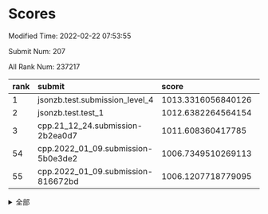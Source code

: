 # Scores

Modified Time: 2022-02-22 07:53:55

Submit Num: 207

All Rank Num: 237217

| rank |               submit               |       score        |       sigma        | pk_num |
| :--- | :--------------------------------- | :----------------- | :----------------- | :----- |
| 1    | jsonzb.test.submission_level_4     | 1013.3316056840126 | 0.8219636547244504 | 4580   |
| 2    | jsonzb.test.test_1                 | 1012.6382264564154 | 0.7904652635332128 | 4590   |
| 3    | cpp.21_12_24.submission-2b2ea0d7   | 1011.608360417785  | 0.7940893988635002 | 4583   |
| 54   | cpp.2022_01_09.submission-5b0e3de2 | 1006.7349510269113 | 0.739780373076845  | 4577   |
| 55   | cpp.2022_01_09.submission-816672bd | 1006.1207718779095 | 0.7179406717440219 | 4586   |


<details>
<summary>全部</summary>

| rank |                 submit                 |       score        |       sigma        | pk_num |
| :--- | :------------------------------------- | :----------------- | :----------------- | :----- |
| 1    | jsonzb.test.submission_level_4         | 1013.3316056840126 | 0.8219636547244504 | 4580   |
| 2    | jsonzb.test.test_1                     | 1012.6382264564154 | 0.7904652635332128 | 4590   |
| 3    | cpp.21_12_24.submission-2b2ea0d7       | 1011.608360417785  | 0.7940893988635002 | 4583   |
| 4    | gobigger.level_3.submission_level_3_21 | 1011.2955555584896 | 0.7498633592892228 | 4584   |
| 5    | gobigger.level_3.submission_level_3_39 | 1011.1402386661694 | 0.7701396658248453 | 4584   |
| 6    | gobigger.level_3.submission_level_3_11 | 1011.0483417949719 | 0.7657524750370615 | 4590   |
| 7    | gobigger.level_3.submission_level_3_28 | 1011.0056974775657 | 0.7945070142841676 | 4584   |
| 8    | gobigger.level_3.submission_level_3_48 | 1011.0055517483206 | 0.7763290779498098 | 4579   |
| 9    | gobigger.level_3.submission_level_3_1  | 1010.793562516799  | 0.7640590738394776 | 4586   |
| 10   | gobigger.level_3.submission_level_3_8  | 1010.7378576679466 | 0.7520619569187735 | 4581   |
| 11   | gobigger.level_3.submission_level_3_44 | 1010.6637666953108 | 0.768678108785059  | 4582   |
| 12   | gobigger.level_3.submission_level_3_27 | 1010.6552923564001 | 0.766830067735443  | 4582   |
| 13   | gobigger.level_3.submission_level_3_29 | 1010.5814208115249 | 0.773536731483032  | 4581   |
| 14   | gobigger.level_3.submission_level_3_34 | 1010.5550331337128 | 0.78218096731563   | 4581   |
| 15   | gobigger.level_3.submission_level_3_38 | 1010.4391032894451 | 0.7562940653022175 | 4585   |
| 16   | gobigger.level_3.submission_level_3_15 | 1010.4082862773187 | 0.7500337261957308 | 4588   |
| 17   | gobigger.level_3.submission_level_3_45 | 1010.350555225354  | 0.7570126043219846 | 4583   |
| 18   | gobigger.level_3.submission_level_3_30 | 1010.3110648071305 | 0.7733695546580273 | 4587   |
| 19   | gobigger.level_3.submission_level_3_6  | 1010.3044990220649 | 0.7606386233408842 | 4587   |
| 20   | gobigger.level_3.submission_level_3_7  | 1010.2575681866366 | 0.7731505743669314 | 4584   |
| 21   | gobigger.level_3.submission_level_3_19 | 1010.169026913785  | 0.7787660051837464 | 4586   |
| 22   | gobigger.level_3.submission_level_3_32 | 1010.1486932130964 | 0.7692726244365986 | 4580   |
| 23   | gobigger.level_3.submission_level_3_0  | 1010.1421812750741 | 0.757481915193773  | 4583   |
| 24   | gobigger.level_3.submission_level_3_42 | 1010.0897704112108 | 0.7466199470177747 | 4578   |
| 25   | gobigger.level_3.submission_level_3_35 | 1010.0026656891763 | 0.7693469137198754 | 4590   |
| 26   | gobigger.level_3.submission_level_3_25 | 1009.9097497589103 | 0.7654713161684309 | 4584   |
| 27   | gobigger.level_3.submission_level_3_17 | 1009.8856654377981 | 0.7712134694363997 | 4583   |
| 28   | gobigger.level_3.submission_level_3_33 | 1009.8854910067766 | 0.760396215929193  | 4587   |
| 29   | gobigger.level_3.submission_level_3_49 | 1009.8009149519626 | 0.7620149319826541 | 4583   |
| 30   | gobigger.level_3.submission_level_3_41 | 1009.76312251362   | 0.7524507313584446 | 4582   |
| 31   | gobigger.level_3.submission_level_3_9  | 1009.7203906514193 | 0.7550094197382805 | 4588   |
| 32   | gobigger.level_3.submission_level_3_3  | 1009.6727620191356 | 0.7619695069095977 | 4583   |
| 33   | gobigger.level_3.submission_level_3_16 | 1009.5886462771396 | 0.7457735024540786 | 4588   |
| 34   | gobigger.level_3.submission_level_3_24 | 1009.5510522866158 | 0.7454480480369947 | 4583   |
| 35   | gobigger.level_3.submission_level_3_31 | 1009.3947439418258 | 0.7707342319522641 | 4581   |
| 36   | gobigger.level_3.submission_level_3_36 | 1009.3337727862847 | 0.76194237297432   | 4587   |
| 37   | gobigger.level_3.submission_level_3_46 | 1009.2982756906275 | 0.7526979729154335 | 4587   |
| 38   | gobigger.level_3.submission_level_3_12 | 1009.2639903340133 | 0.7567084812516773 | 4585   |
| 39   | gobigger.level_3.submission_level_3_2  | 1009.2516345803466 | 0.7439314882778104 | 4579   |
| 40   | gobigger.level_3.submission_level_3_23 | 1008.9803371163513 | 0.737281428602885  | 4585   |
| 41   | gobigger.level_3.submission_level_3_47 | 1008.9566957777786 | 0.7484982337019928 | 4589   |
| 42   | gobigger.level_3.submission_level_3_18 | 1008.933956596334  | 0.7390543184030549 | 4581   |
| 43   | gobigger.level_3.submission_level_3_37 | 1008.9198766738789 | 0.7624805926337417 | 4576   |
| 44   | gobigger.level_3.submission_level_3_10 | 1008.8930017062938 | 0.7459358497645184 | 4587   |
| 45   | gobigger.level_3.submission_level_3_20 | 1008.8026192716043 | 0.736720434794438  | 4590   |
| 46   | gobigger.level_3.submission_level_3_4  | 1008.7829061477838 | 0.7281356685010985 | 4585   |
| 47   | gobigger.level_3.submission_level_3_5  | 1008.7553113111702 | 0.7329981167501467 | 4578   |
| 48   | gobigger.level_3.submission_level_3_14 | 1008.7532748048217 | 0.7372088654420581 | 4583   |
| 49   | gobigger.level_3.submission_level_3_43 | 1008.7276762180976 | 0.7573277000918379 | 4589   |
| 50   | gobigger.level_3.submission_level_3_13 | 1008.6769559111572 | 0.7254426958282741 | 4584   |
| 51   | gobigger.level_3.submission_level_3_22 | 1008.4718326612048 | 0.7719280115887512 | 4582   |
| 52   | gobigger.level_3.submission_level_3_40 | 1008.261473250523  | 0.7349530954895644 | 4586   |
| 53   | gobigger.level_3.submission_level_3_26 | 1008.2383618475468 | 0.740182904954532  | 4587   |
| 54   | cpp.2022_01_09.submission-5b0e3de2     | 1006.7349510269113 | 0.739780373076845  | 4577   |
| 55   | cpp.2022_01_09.submission-816672bd     | 1006.1207718779095 | 0.7179406717440219 | 4586   |
| 56   | gobigger.level_1.submission_level_1_12 | 1005.1373681406841 | 0.7183672046855211 | 4588   |
| 57   | gobigger.level_1.submission_level_1_27 | 1004.961093703917  | 0.7189307852645496 | 4581   |
| 58   | gobigger.level_1.submission_level_1_38 | 1004.6680799800029 | 0.7098653333109188 | 4586   |
| 59   | gobigger.level_1.submission_level_1_26 | 1004.469989774536  | 0.7165226747298844 | 4582   |
| 60   | gobigger.level_1.submission_level_1_30 | 1004.4054379842474 | 0.7340883355409997 | 4586   |
| 61   | gobigger.level_1.submission_level_1_32 | 1004.3178135246911 | 0.7283706499907143 | 4585   |
| 62   | gobigger.level_1.submission_level_1_1  | 1004.2798155760404 | 0.7263438945787609 | 4585   |
| 63   | gobigger.level_1.submission_level_1_33 | 1004.216245297985  | 0.711323108685654  | 4589   |
| 64   | gobigger.level_1.submission_level_1_35 | 1004.0786329522315 | 0.7117204226410864 | 4582   |
| 65   | gobigger.level_1.submission_level_1_14 | 1003.9782762434728 | 0.7265376716422682 | 4585   |
| 66   | gobigger.level_1.submission_level_1_34 | 1003.9480128861609 | 0.7150975251354729 | 4579   |
| 67   | gobigger.level_1.submission_level_1_31 | 1003.8857539225729 | 0.7229828961517467 | 4581   |
| 68   | gobigger.level_1.submission_level_1_46 | 1003.828048559316  | 0.722533909693741  | 4585   |
| 69   | gobigger.level_1.submission_level_1_49 | 1003.806924100311  | 0.7110701336418054 | 4585   |
| 70   | gobigger.level_1.submission_level_1_18 | 1003.79500296903   | 0.7121127867280561 | 4583   |
| 71   | gobigger.level_1.submission_level_1_48 | 1003.7947847513102 | 0.7189214810934558 | 4587   |
| 72   | gobigger.level_1.submission_level_1_9  | 1003.7600778098499 | 0.7177504129963058 | 4588   |
| 73   | gobigger.level_1.submission_level_1_47 | 1003.7569684561039 | 0.7124457598544841 | 4584   |
| 74   | gobigger.level_1.submission_level_1_41 | 1003.6663393631188 | 0.7084680018002278 | 4585   |
| 75   | gobigger.level_1.submission_level_1_37 | 1003.6481575257593 | 0.7230738001176898 | 4581   |
| 76   | gobigger.level_1.submission_level_1_16 | 1003.6390915422663 | 0.7166976890492067 | 4587   |
| 77   | gobigger.level_1.submission_level_1_13 | 1003.6304213693675 | 0.7162099883692944 | 4585   |
| 78   | gobigger.level_1.submission_level_1_2  | 1003.6047667167095 | 0.7233992496270647 | 4582   |
| 79   | gobigger.level_1.submission_level_1_39 | 1003.5826307011038 | 0.7122011653115808 | 4588   |
| 80   | gobigger.level_1.submission_level_1_43 | 1003.45121940429   | 0.711738094538504  | 4582   |
| 81   | gobigger.level_1.submission_level_1_3  | 1003.4468570560696 | 0.7145990031904068 | 4582   |
| 82   | gobigger.level_1.submission_level_1_21 | 1003.391132812913  | 0.7161588314736219 | 4586   |
| 83   | gobigger.level_1.submission_level_1_15 | 1003.2762375398709 | 0.7166865230616676 | 4580   |
| 84   | gobigger.level_1.submission_level_1_8  | 1003.2474714564026 | 0.7225177065046463 | 4577   |
| 85   | gobigger.level_1.submission_level_1_4  | 1003.2292743348694 | 0.7239909050417435 | 4583   |
| 86   | gobigger.level_1.submission_level_1_11 | 1003.1086315950654 | 0.7253196162240994 | 4581   |
| 87   | gobigger.level_1.submission_level_1_24 | 1003.0658788904963 | 0.7272075460852441 | 4584   |
| 88   | gobigger.level_1.submission_level_1_25 | 1003.0212468700694 | 0.7131807381021371 | 4586   |
| 89   | gobigger.level_1.submission_level_1_36 | 1002.9724806751867 | 0.7135784765403885 | 4581   |
| 90   | gobigger.level_1.submission_level_1_28 | 1002.9434583607107 | 0.7208866140657222 | 4583   |
| 91   | gobigger.level_1.submission_level_1_20 | 1002.9348016310581 | 0.7090996011569523 | 4588   |
| 92   | gobigger.level_1.submission_level_1_22 | 1002.9329409841903 | 0.711541239818013  | 4583   |
| 93   | gobigger.level_1.submission_level_1_6  | 1002.7888735272822 | 0.7195511670629915 | 4579   |
| 94   | gobigger.level_1.submission_level_1_0  | 1002.7768176179576 | 0.7112625473655745 | 4585   |
| 95   | gobigger.level_1.submission_level_1_44 | 1002.7717420595625 | 0.7104608227309583 | 4585   |
| 96   | gobigger.level_1.submission_level_1_29 | 1002.7404842048302 | 0.7251499211953906 | 4582   |
| 97   | gobigger.level_1.submission_level_1_45 | 1002.616934318199  | 0.7259824242964814 | 4586   |
| 98   | gobigger.level_1.submission_level_1_19 | 1002.6101055431005 | 0.7227552154013974 | 4587   |
| 99   | gobigger.level_1.submission_level_1_7  | 1002.541719152757  | 0.7084152800841266 | 4581   |
| 100  | gobigger.level_1.submission_level_1_40 | 1002.5088533445188 | 0.7045974573718621 | 4582   |
| 101  | gobigger.level_1.submission_level_1_42 | 1002.2791258767842 | 0.7083869225174698 | 4586   |
| 102  | gobigger.level_1.submission_level_1_23 | 1002.0907369352911 | 0.7170708827940592 | 4586   |
| 103  | gobigger.level_1.submission_level_1_5  | 1002.0600285766693 | 0.7149815155207839 | 4588   |
| 104  | gobigger.level_1.submission_level_1_17 | 1002.0521802161204 | 0.7001361957017368 | 4586   |
| 105  | gobigger.level_1.submission_level_1_10 | 1001.0804632608955 | 0.7137220211044728 | 4581   |
| 106  | gobigger.random.submission_random_18   | 997.6070887982438  | 0.7085246982475476 | 4584   |
| 107  | gobigger.random.submission_random_27   | 997.4591202899302  | 0.7001239101565951 | 4583   |
| 108  | gobigger.random.submission_random_12   | 996.7875646221293  | 0.712870452999466  | 4584   |
| 109  | gobigger.random.submission_random_36   | 996.7484069921705  | 0.7104312769606763 | 4587   |
| 110  | gobigger.random.submission_random_44   | 996.6309543240359  | 0.7020733775759819 | 4586   |
| 111  | gobigger.random.submission_random_19   | 996.6184946213417  | 0.6996785386247    | 4579   |
| 112  | gobigger.random.submission_random_48   | 996.5069299731847  | 0.7030416982134963 | 4587   |
| 113  | gobigger.random.submission_random_4    | 996.4958021500714  | 0.7131082814062657 | 4588   |
| 114  | gobigger.random.submission_random_23   | 996.4735706364536  | 0.7053064352933708 | 4580   |
| 115  | gobigger.random.submission_random_3    | 996.4701334653492  | 0.7258245300179136 | 4580   |
| 116  | gobigger.random.submission_random_9    | 996.417296612205   | 0.7284911932207427 | 4582   |
| 117  | gobigger.random.submission_random_20   | 996.3484584407784  | 0.7169387439239265 | 4580   |
| 118  | gobigger.random.submission_random_6    | 996.3376332981746  | 0.7040001888748619 | 4581   |
| 119  | gobigger.random.submission_random_7    | 996.3144931627847  | 0.7093088927983127 | 4583   |
| 120  | gobigger.random.submission_random_46   | 996.3124008820207  | 0.7040702334504993 | 4587   |
| 121  | gobigger.random.submission_random_1    | 996.2962990323791  | 0.7162568684785133 | 4581   |
| 122  | gobigger.random.submission_random_14   | 996.2778512064887  | 0.6984412439379939 | 4579   |
| 123  | gobigger.random.submission_random_24   | 996.2760737701597  | 0.7174885860942567 | 4584   |
| 124  | gobigger.random.submission_random_31   | 996.2208024644051  | 0.7236717254256076 | 4585   |
| 125  | gobigger.random.submission_random_25   | 996.2023518971258  | 0.7110786189322574 | 4587   |
| 126  | gobigger.random.submission_random_15   | 996.1916307420956  | 0.7026436649279355 | 4582   |
| 127  | gobigger.random.submission_random_0    | 996.1317611537053  | 0.7113789845045623 | 4583   |
| 128  | gobigger.random.submission_random_38   | 996.0844005193727  | 0.7150823150096004 | 4588   |
| 129  | gobigger.random.submission_random_33   | 995.976327316292   | 0.7079110293389258 | 4586   |
| 130  | gobigger.random.submission_random_10   | 995.9545877784716  | 0.713459444937811  | 4581   |
| 131  | gobigger.random.submission_random_16   | 995.9280040663697  | 0.706919412205352  | 4587   |
| 132  | gobigger.random.submission_random_26   | 995.8905536461232  | 0.7152024920231778 | 4581   |
| 133  | gobigger.random.submission_random_13   | 995.8874867143444  | 0.7189586972752733 | 4581   |
| 134  | gobigger.random.submission_random_17   | 995.8233275900155  | 0.7145228936030439 | 4584   |
| 135  | gobigger.random.submission_random_42   | 995.8145895117596  | 0.7146115812340245 | 4586   |
| 136  | gobigger.random.submission_random_35   | 995.8033424684088  | 0.7093947349802205 | 4586   |
| 137  | gobigger.random.submission_random_28   | 995.6966733414374  | 0.7088747019324106 | 4584   |
| 138  | gobigger.random.submission_random_29   | 995.6710579688055  | 0.7080795380004343 | 4587   |
| 139  | gobigger.random.submission_random_21   | 995.6372326066696  | 0.7168781685951277 | 4587   |
| 140  | gobigger.random.submission_random_49   | 995.6255716023012  | 0.7192543193594827 | 4584   |
| 141  | gobigger.random.submission_random_8    | 995.59207537308    | 0.7049709382982834 | 4587   |
| 142  | gobigger.random.submission_random_11   | 995.5692551529116  | 0.7285912737085704 | 4583   |
| 143  | gobigger.random.submission_random_30   | 995.5176240801991  | 0.7125350062921652 | 4579   |
| 144  | gobigger.random.submission_random_22   | 995.4959023263157  | 0.7209541787254032 | 4588   |
| 145  | gobigger.random.submission_random_2    | 995.4066924476741  | 0.7063237823661701 | 4584   |
| 146  | gobigger.random.submission_random_37   | 995.389096744314   | 0.7241649911062358 | 4582   |
| 147  | gobigger.random.submission_random_41   | 995.3375937195758  | 0.7024510186353421 | 4585   |
| 148  | gobigger.random.submission_random_40   | 995.3094907358472  | 0.7251786775380015 | 4585   |
| 149  | gobigger.random.submission_random_5    | 995.2937472215135  | 0.7195355211030675 | 4585   |
| 150  | gobigger.random.submission_random_32   | 995.2313234970267  | 0.7085699461313842 | 4583   |
| 151  | gobigger.random.submission_random_45   | 995.0826907027448  | 0.7236521912684587 | 4585   |
| 152  | gobigger.random.submission_random_39   | 995.0304864820239  | 0.7233636131232394 | 4580   |
| 153  | gobigger.random.submission_random_47   | 995.0140940899311  | 0.7210096299595712 | 4583   |
| 154  | gobigger.random.submission_random_43   | 994.9665388625942  | 0.7097689154790022 | 4581   |
| 155  | gobigger.random.submission_random_34   | 994.3882190460542  | 0.7228567435359926 | 4584   |
| 156  | gobigger.level_2.submission_level_2_11 | 994.0832141060575  | 0.741383111579274  | 4581   |
| 157  | gobigger.level_2.submission_level_2_4  | 993.7825033244992  | 0.7397485517866825 | 4589   |
| 158  | gobigger.level_2.submission_level_2_19 | 993.4523585805391  | 0.7330980831040171 | 4583   |
| 159  | gobigger.level_2.submission_level_2_23 | 993.3858147000072  | 0.7451283591473461 | 4583   |
| 160  | gobigger.level_2.submission_level_2_5  | 993.1843025504448  | 0.7217809384216385 | 4593   |
| 161  | gobigger.level_2.submission_level_2_45 | 993.1602909161353  | 0.7330114055771441 | 4583   |
| 162  | gobigger.level_2.submission_level_2_29 | 993.1407872086063  | 0.7564965255066436 | 4581   |
| 163  | gobigger.level_2.submission_level_2_15 | 993.0734440823429  | 0.7585935066576832 | 4587   |
| 164  | gobigger.level_2.submission_level_2_7  | 992.9998319166062  | 0.7216113753913823 | 4579   |
| 165  | gobigger.level_2.submission_level_2_18 | 992.8844051533695  | 0.7489093321726442 | 4586   |
| 166  | gobigger.level_2.submission_level_2_30 | 992.7923275286528  | 0.7480529699560106 | 4582   |
| 167  | gobigger.level_2.submission_level_2_0  | 992.7656040083576  | 0.7379525137472392 | 4583   |
| 168  | gobigger.level_2.submission_level_2_6  | 992.7073057684458  | 0.7443325837562548 | 4589   |
| 169  | gobigger.level_2.submission_level_2_24 | 992.6679497749485  | 0.738402086563031  | 4585   |
| 170  | gobigger.level_2.submission_level_2_37 | 992.6316852906276  | 0.7480676502815423 | 4587   |
| 171  | gobigger.level_2.submission_level_2_10 | 992.6010238509251  | 0.743858748669098  | 4584   |
| 172  | gobigger.level_2.submission_level_2_25 | 992.4475568437331  | 0.7629969422991062 | 4579   |
| 173  | gobigger.level_2.submission_level_2_31 | 992.4413733898571  | 0.7324803102210199 | 4583   |
| 174  | gobigger.level_2.submission_level_2_17 | 992.408687109191   | 0.7286803776948104 | 4584   |
| 175  | gobigger.level_2.submission_level_2_43 | 992.3727676109705  | 0.7311962682991723 | 4577   |
| 176  | gobigger.level_2.submission_level_2_20 | 992.3429672898541  | 0.74103478304217   | 4576   |
| 177  | gobigger.level_2.submission_level_2_1  | 992.2982002976763  | 0.7254567077857088 | 4585   |
| 178  | gobigger.level_2.submission_level_2_16 | 992.2252630771825  | 0.7353624707996524 | 4587   |
| 179  | gobigger.level_2.submission_level_2_42 | 992.2025776248441  | 0.745874994901391  | 4582   |
| 180  | gobigger.level_2.submission_level_2_34 | 992.1346809424703  | 0.7328174480244614 | 4585   |
| 181  | gobigger.level_2.submission_level_2_26 | 992.1033077750878  | 0.7360814984615316 | 4581   |
| 182  | gobigger.level_2.submission_level_2_22 | 992.0656397270084  | 0.7501485232441095 | 4588   |
| 183  | gobigger.level_2.submission_level_2_48 | 991.9584273353795  | 0.7531787343398264 | 4585   |
| 184  | gobigger.level_2.submission_level_2_47 | 991.9569180667847  | 0.7266516642153924 | 4586   |
| 185  | gobigger.level_2.submission_level_2_9  | 991.9220545196745  | 0.7571170238390499 | 4580   |
| 186  | gobigger.level_2.submission_level_2_32 | 991.9057174751509  | 0.7509426781486495 | 4583   |
| 187  | gobigger.level_2.submission_level_2_12 | 991.8969854549433  | 0.7516626977790924 | 4586   |
| 188  | gobigger.level_2.submission_level_2_21 | 991.890282031823   | 0.7411059938578833 | 4588   |
| 189  | gobigger.level_2.submission_level_2_27 | 991.8572351112529  | 0.7679855956836076 | 4585   |
| 190  | gobigger.level_2.submission_level_2_40 | 991.6483696093646  | 0.7528663247640327 | 4584   |
| 191  | gobigger.level_2.submission_level_2_44 | 991.5686806519694  | 0.7504986327207464 | 4583   |
| 192  | gobigger.level_2.submission_level_2_14 | 991.5307989640071  | 0.7651829582036919 | 4585   |
| 193  | gobigger.level_2.submission_level_2_8  | 991.5305771042653  | 0.7455592342183395 | 4587   |
| 194  | gobigger.level_2.submission_level_2_41 | 991.4886256202269  | 0.7477214581213124 | 4587   |
| 195  | gobigger.level_2.submission_level_2_36 | 991.4868098506416  | 0.7551918986873805 | 4583   |
| 196  | gobigger.level_2.submission_level_2_49 | 991.4665059554414  | 0.7315472710719625 | 4582   |
| 197  | gobigger.level_2.submission_level_2_46 | 991.4408257859554  | 0.7539340423013635 | 4590   |
| 198  | gobigger.level_2.submission_level_2_3  | 991.4002020643528  | 0.7495382636891028 | 4585   |
| 199  | gobigger.level_2.submission_level_2_39 | 990.8562803435234  | 0.753513712253327  | 4581   |
| 200  | gobigger.level_2.submission_level_2_35 | 990.8477265790565  | 0.7530390968788879 | 4583   |
| 201  | gobigger.level_2.submission_level_2_28 | 990.7439981126025  | 0.7660238090430695 | 4581   |
| 202  | gobigger.level_2.submission_level_2_38 | 990.666445682977   | 0.7476496995333882 | 4585   |
| 203  | gobigger.level_2.submission_level_2_13 | 990.5059155160069  | 0.7496098510949131 | 4582   |
| 204  | gobigger.level_2.submission_level_2_33 | 990.4481403579449  | 0.7605629582047215 | 4584   |
| 205  | gobigger.level_2.submission_level_2_2  | 990.2991078374982  | 0.7699770861414049 | 4577   |
| 206  | gobigger.none.submission_none_0        | 978.8847708459682  | 1.1740825611051546 | 4583   |
| 207  | gobigger.none.submission_none_1        | 977.1108897056124  | 1.3444942522008207 | 4584   |

</details>